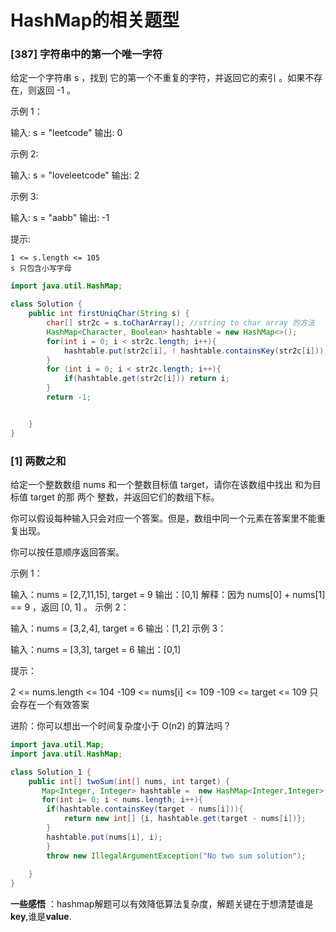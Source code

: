 # HashMap的相关题型

###  [387] 字符串中的第一个唯一字符

给定一个字符串 s ，找到 它的第一个不重复的字符，并返回它的索引 。如果不存在，则返回 -1 。

 

示例 1：

输入: s = "leetcode"
输出: 0

示例 2:

输入: s = "loveleetcode"
输出: 2

示例 3:

输入: s = "aabb"
输出: -1

 

提示:

    1 <= s.length <= 105
    s 只包含小写字母


```java
import java.util.HashMap;

class Solution {
    public int firstUniqChar(String s) {
        char[] str2c = s.toCharArray(); //string to char array 的方法
        HashMap<Character, Boolean> hashtable = new HashMap<>();
        for(int i = 0; i < str2c.length; i++){
            hashtable.put(str2c[i], ! hashtable.containsKey(str2c[i]));
        }
        for (int i = 0; i < str2c.length; i++){
            if(hashtable.get(str2c[i])) return i;
        }
        return -1;


    }
}
```



### [1] 两数之和

给定一个整数数组 nums 和一个整数目标值 target，请你在该数组中找出 和为目标值 target  的那 两个 整数，并返回它们的数组下标。

你可以假设每种输入只会对应一个答案。但是，数组中同一个元素在答案里不能重复出现。

你可以按任意顺序返回答案。

 

示例 1：

输入：nums = [2,7,11,15], target = 9
输出：[0,1]
解释：因为 nums[0] + nums[1] == 9 ，返回 [0, 1] 。
示例 2：

输入：nums = [3,2,4], target = 6
输出：[1,2]
示例 3：

输入：nums = [3,3], target = 6
输出：[0,1]
 

提示：

2 <= nums.length <= 104
-109 <= nums[i] <= 109
-109 <= target <= 109
只会存在一个有效答案
 

进阶：你可以想出一个时间复杂度小于 O(n2) 的算法吗？
```java
import java.util.Map;
import java.util.HashMap;

class Solution_1 {
    public int[] twoSum(int[] nums, int target) {
       Map<Integer, Integer> hashtable =  new HashMap<Integer,Integer>();
       for(int i= 0; i < nums.length; i++){
        if(hashtable.containsKey(target - nums[i])){
            return new int[] {i, hashtable.get(target - nums[i])};
        }
        hashtable.put(nums[i], i);
        }
        throw new IllegalArgumentException("No two sum solution");
 
    }
}
```

 **一些感悟** ：hashmap解题可以有效降低算法复杂度，解题关键在于想清楚谁是**key**,谁是**value**.